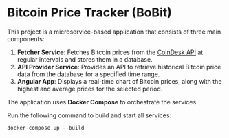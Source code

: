 # Bitcoin Price Tracker (BoBit)

This project is a microservice-based application that consists of three main components:
1. **Fetcher Service**: Fetches Bitcoin prices from the [CoinDesk API](https://api.coindesk.com/v1/bpi/currentprice.json) at regular intervals and stores them in a database.
2. **API Provider Service**: Provides an API to retrieve historical Bitcoin price data from the database for a specified time range.
3. **Angular App**: Displays a real-time chart of Bitcoin prices, along with the highest and average prices for the selected period.

The application uses **Docker Compose** to orchestrate the services.

Run the following command to build and start all services:
```
docker-compose up --build
```
